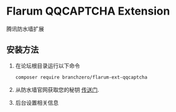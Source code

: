 # Flarum QQCAPTCHA Extension

腾讯防水墙扩展

## 安装方法

1. 在论坛根目录运行以下命令

    ```bash
    composer require branchzero/flarum-ext-qqcaptcha
    ```

2. 从防水墙官网获取您的秘钥 [传送门](https://007.qq.com/).
3. 后台设置相关信息
